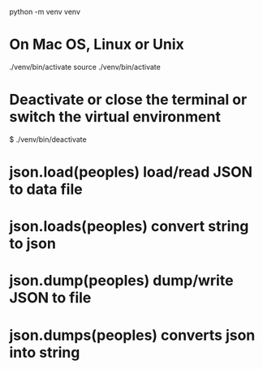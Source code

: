 python -m venv venv	

# On Mac OS, Linux or Unix
./venv/bin/activate
source ./venv/bin/activate


# Deactivate or close the terminal or switch the virtual environment
$ ./venv/bin/deactivate

# json.load(peoples) load/read JSON to data file
# json.loads(peoples) convert string to json
# json.dump(peoples) dump/write JSON to file
# json.dumps(peoples) converts json into string